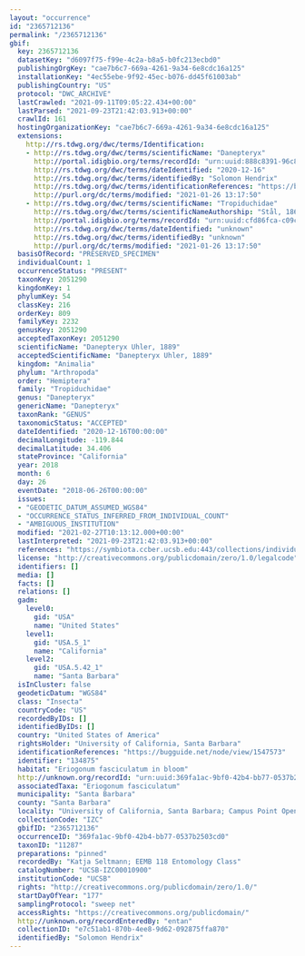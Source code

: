 ```yaml
---
layout: "occurrence"
id: "2365712136"
permalink: "/2365712136"
gbif:
  key: 2365712136
  datasetKey: "d6097f75-f99e-4c2a-b8a5-b0fc213ecbd0"
  publishingOrgKey: "cae7b6c7-669a-4261-9a34-6e8cdc16a125"
  installationKey: "4ec55ebe-9f92-45ec-b076-dd45f61003ab"
  publishingCountry: "US"
  protocol: "DWC_ARCHIVE"
  lastCrawled: "2021-09-11T09:05:22.434+00:00"
  lastParsed: "2021-09-23T21:42:03.913+00:00"
  crawlId: 161
  hostingOrganizationKey: "cae7b6c7-669a-4261-9a34-6e8cdc16a125"
  extensions:
    http://rs.tdwg.org/dwc/terms/Identification:
    - http://rs.tdwg.org/dwc/terms/scientificName: "Danepteryx"
      http://portal.idigbio.org/terms/recordId: "urn:uuid:888c8391-96c8-43af-aa33-8b8af159beee"
      http://rs.tdwg.org/dwc/terms/dateIdentified: "2020-12-16"
      http://rs.tdwg.org/dwc/terms/identifiedBy: "Solomon Hendrix"
      http://rs.tdwg.org/dwc/terms/identificationReferences: "https://bugguide.net/node/view/1547573"
      http://purl.org/dc/terms/modified: "2021-01-26 13:17:50"
    - http://rs.tdwg.org/dwc/terms/scientificName: "Tropiduchidae"
      http://rs.tdwg.org/dwc/terms/scientificNameAuthorship: "Stål, 1866"
      http://portal.idigbio.org/terms/recordId: "urn:uuid:cfd86fca-c09c-4ed4-8e3e-73436405ec2e"
      http://rs.tdwg.org/dwc/terms/dateIdentified: "unknown"
      http://rs.tdwg.org/dwc/terms/identifiedBy: "unknown"
      http://purl.org/dc/terms/modified: "2021-01-26 13:17:50"
  basisOfRecord: "PRESERVED_SPECIMEN"
  individualCount: 1
  occurrenceStatus: "PRESENT"
  taxonKey: 2051290
  kingdomKey: 1
  phylumKey: 54
  classKey: 216
  orderKey: 809
  familyKey: 2232
  genusKey: 2051290
  acceptedTaxonKey: 2051290
  scientificName: "Danepteryx Uhler, 1889"
  acceptedScientificName: "Danepteryx Uhler, 1889"
  kingdom: "Animalia"
  phylum: "Arthropoda"
  order: "Hemiptera"
  family: "Tropiduchidae"
  genus: "Danepteryx"
  genericName: "Danepteryx"
  taxonRank: "GENUS"
  taxonomicStatus: "ACCEPTED"
  dateIdentified: "2020-12-16T00:00:00"
  decimalLongitude: -119.844
  decimalLatitude: 34.406
  stateProvince: "California"
  year: 2018
  month: 6
  day: 26
  eventDate: "2018-06-26T00:00:00"
  issues:
  - "GEODETIC_DATUM_ASSUMED_WGS84"
  - "OCCURRENCE_STATUS_INFERRED_FROM_INDIVIDUAL_COUNT"
  - "AMBIGUOUS_INSTITUTION"
  modified: "2021-02-27T10:13:12.000+00:00"
  lastInterpreted: "2021-09-23T21:42:03.913+00:00"
  references: "https://symbiota.ccber.ucsb.edu:443/collections/individual/index.php?occid=134875"
  license: "http://creativecommons.org/publicdomain/zero/1.0/legalcode"
  identifiers: []
  media: []
  facts: []
  relations: []
  gadm:
    level0:
      gid: "USA"
      name: "United States"
    level1:
      gid: "USA.5_1"
      name: "California"
    level2:
      gid: "USA.5.42_1"
      name: "Santa Barbara"
  isInCluster: false
  geodeticDatum: "WGS84"
  class: "Insecta"
  countryCode: "US"
  recordedByIDs: []
  identifiedByIDs: []
  country: "United States of America"
  rightsHolder: "University of California, Santa Barbara"
  identificationReferences: "https://bugguide.net/node/view/1547573"
  identifier: "134875"
  habitat: "Eriogonum fasciculatum in bloom"
  http://unknown.org/recordId: "urn:uuid:369fa1ac-9bf0-42b4-bb77-0537b2503cd0"
  associatedTaxa: "Eriogonum fasciculatum"
  municipality: "Santa Barbara"
  county: "Santa Barbara"
  locality: "University of California, Santa Barbara; Campus Point Open Space"
  collectionCode: "IZC"
  gbifID: "2365712136"
  occurrenceID: "369fa1ac-9bf0-42b4-bb77-0537b2503cd0"
  taxonID: "11287"
  preparations: "pinned"
  recordedBy: "Katja Seltmann; EEMB 118 Entomology Class"
  catalogNumber: "UCSB-IZC00010900"
  institutionCode: "UCSB"
  rights: "http://creativecommons.org/publicdomain/zero/1.0/"
  startDayOfYear: "177"
  samplingProtocol: "sweep net"
  accessRights: "https://creativecommons.org/publicdomain/"
  http://unknown.org/recordEnteredBy: "entan"
  collectionID: "e7c51ab1-870b-4ee8-9d62-092875ffa870"
  identifiedBy: "Solomon Hendrix"
---
```

